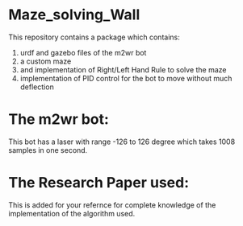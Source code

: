 # Maze_solving_Wall

This repository contains a package which contains:
1) urdf and gazebo files of the m2wr bot
2) a custom maze
3) and implementation of Right/Left Hand Rule to solve the maze
4) implementation of PID control for the bot to move without much deflection

# The m2wr bot:
This bot has a laser with range -126 to 126 degree
which takes 1008 samples in one second.

# The Research Paper used:
This is added for your refernce for complete knowledge
of the implementation of the algorithm used.



